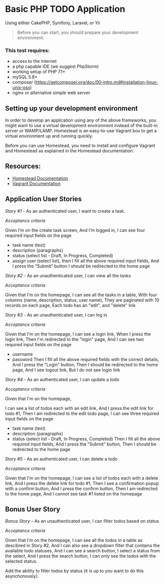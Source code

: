 # Basic PHP TODO Application

Using either CakePHP, Symfony, Laravel, or Yii

> Before you can start, you should prepare your development environment.

### This test requires:

- access to the internet
- a php capable IDE (we suggest PhpStorm)
- working setup of PHP 7.1+
- mySQL 5.8+
- composer (https://getcomposer.org/doc/00-intro.md#installation-linux-unix-osx)
- nginx or alternative simple web server

## Setting up your development environment

In order to develop an application using any of the above frameworks, you might want to use a virtual development environment instead of the built-in server or WAMP/LAMP. Homestead is an easy-to-use Vagrant box to get a virtual environment up and running quickly.

Before you can use Homestead, you need to install and configure Vagrant and Homestead as explained in the Homestead documentation.

## Resources:

- [Homestead Documentation](https://laravel.com/docs/5.8/homestead)
- [Vagrant Documentation](https://www.vagrantup.com/)

## Application User Stories

*Story #1* - As an authenticated user, I want to create a task.

*Acceptance criteria*

Given I’m on the create task screen,
And I’m logged in,
I can see four required input fields on the page
- task name (text)
- description (paragraphs)
- status (select list - Draft, In Progress, Completed)
- assign user (select list),
then I fill all the above required input fields,
And I press the “Submit” button
I should be redirected to the home page


*Story #2* - As an unauthenticated user, I can view all the tasks

*Acceptance criteria*

Given that I’m on the homepage,
I can see all the tasks in a table,
With four columns (name, description, status, user name),
They are paginated with 10 records on each page,
Each todo has an "edit", and "delete" link

*Story #3* - As an unauthenticated user, I can log in

*Acceptance criteria*

Given that I'm on the homepage,
I can see a login link,
When I press the login link, 
Then I'm redirected to the "login" page,
And I can see two required input fields on the page
- username
- password
Then I fill all the above required fields with the correct details,
And I press the "Login" button,
Then I should be redirected to the home page,
And I see logout link,
But I do not see login link

*Story #4* - As an authenticated user, I can update a todo

*Acceptance criteria*

Given that I'm on the homepage,

I can see a list of todos each with an edit link,
And I press the edit link for todo #1,
Then I am redirected to the edit todo page,
I can see three required input fields on the page
- task name (text)
- description (paragraphs)
- status (select list - Draft, In Progress, Completed)
Then I fill all the above required input fields,
And I press the “Submit” button,
Then I should be redirected to the home page

*Story #5* - As an authenticated user, I can delete a todo

*Acceptance criteria*

Given that I'm on the homepage,
I can see a list of todos each with a delete link,
And I press the delete link for todo #1,
Then I see a confirmation popup with a confirm button,
And I press the confirm button,
Then I am redirected to the home page,
And I cannot see task #1 listed on the homepage

## Bonus User Story

*Bonus Story* - As an unauthenticated user, I can filter todos based on status

*Acceptance criteria*

Given that I’m on the homepage,
I can see all the todos in a table as descibred in Story #2,
And I can also see a dropdown filter that contains the available todo statuses,
And I can see a search button,
I select a status from the select,
And I press the search button,
I can only see the todos with the selected status.



Add the ability to filter todos by status (it is up to you want to do this asynchonously).
